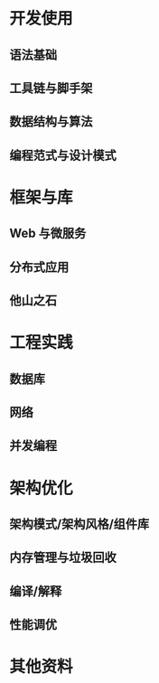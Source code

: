 # 开发使用

## 语法基础

## 工具链与脚手架

## 数据结构与算法

## 编程范式与设计模式

# 框架与库

## Web 与微服务

## 分布式应用

## 他山之石

# 工程实践

## 数据库

## 网络

## 并发编程

# 架构优化

## 架构模式/架构风格/组件库

## 内存管理与垃圾回收

## 编译/解释

## 性能调优

# 其他资料
